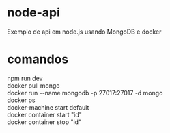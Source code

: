 # node-api
Exemplo de api em node.js usando MongoDB e docker

# comandos
npm run dev<br>
docker pull mongo<br>
docker run --name mongodb -p 27017:27017 -d mongo<br>
docker ps<br>
docker-machine start default<br>
docker container start "id"<br>
docker container stop "id"<br>
